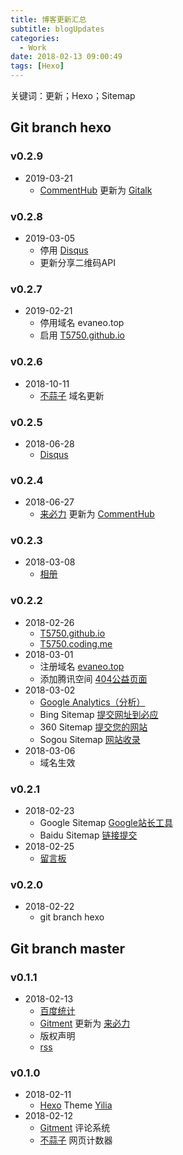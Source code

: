 ```yaml
---
title: 博客更新汇总
subtitle: blogUpdates
categories:
  - Work
date: 2018-02-13 09:00:49
tags: [Hexo]
---
```

关键词：更新；Hexo；Sitemap

<!-- more -->

## Git branch hexo
### v0.2.9
- 2019-03-21
    - [CommentHub](https://commenthub.github.io/) 更新为 [Gitalk](https://github.com/gitalk/gitalk)

### v0.2.8
- 2019-03-05
    - 停用 [Disqus](https://disqus.com/profile/login/)
    - 更新分享二维码API

### v0.2.7
- 2019-02-21
    - 停用域名 evaneo.top
	- 启用 [T5750.github.io](https://T5750.github.io)

### v0.2.6
- 2018-10-11
    - [不蒜子](http://busuanzi.ibruce.info/) 域名更新

### v0.2.5
- 2018-06-28
    - [Disqus](https://disqus.com/profile/login/)

### v0.2.4
- 2018-06-27
    - [来必力](https://livere.com/login_form) 更新为 [CommentHub](https://commenthub.github.io/)

### v0.2.3
- 2018-03-08
    - [相册](/photos/index.html)

### v0.2.2
- 2018-02-26
    - [T5750.github.io](https://T5750.github.io)
    - [T5750.coding.me](http://T5750.coding.me)
- 2018-03-01
    - 注册域名 [evaneo.top](http://evaneo.top)
    - 添加腾讯空间 [404公益页面](/404.html)
- 2018-03-02
    - [Google Analytics（分析）](https://analytics.google.com)
    - Bing Sitemap [提交网址到必应](https://www.bing.com/toolbox/submit-site-url)
    - 360 Sitemap [提交您的网站](http://info.so.com/site_submit.html)
    - Sogou Sitemap [网站收录](https://fankui.sogou.com/index.php/web/web/index)
- 2018-03-06
    - 域名生效

### v0.2.1
- 2018-02-23
    - Google Sitemap [Google站长工具](https://www.google.com/webmasters/tools/home?hl=zh-CN)
    - Baidu Sitemap [链接提交](https://ziyuan.baidu.com/linksubmit/url)
- 2018-02-25
    - [留言板](/comments/index.html)

### v0.2.0
- 2018-02-22
    - git branch hexo

## Git branch master
### v0.1.1
- 2018-02-13
    - [百度统计](https://tongji.baidu.com/web/welcome/login)
    - [Gitment](https://github.com/imsun/gitment) 更新为 [来必力](https://livere.com/login_form)
    - 版权声明
    - [rss](/atom.xml)

### v0.1.0
- 2018-02-11
    - [Hexo](https://hexo.io/zh-cn) Theme [Yilia](https://github.com/litten/hexo-theme-yilia)
- 2018-02-12
    - [Gitment](https://github.com/imsun/gitment) 评论系统
    - [不蒜子](http://busuanzi.ibruce.info/) 网页计数器